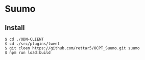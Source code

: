 # Suumo
## Install

```
$ cd ./ODN-CLIENT
$ cd ./src/plugins/tweet
$ git cloen https://github.com/rettar5/OCPT_Suumo.git suumo
$ npm run load:build
```
